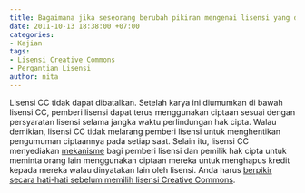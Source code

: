 ```yaml
---
title: Bagaimana jika seseorang berubah pikiran mengenai lisensi yang digunakan?
date: 2011-10-13 18:38:00 +07:00
categories:
- Kajian
tags:
- Lisensi Creative Commons
- Pergantian Lisensi
author: nita
---
```


Lisensi CC tidak dapat dibatalkan. Setelah karya ini diumumkan di bawah lisensi CC, pemberi lisensi dapat terus menggunakan ciptaan sesuai dengan persyaratan lisensi selama jangka waktu perlindungan hak cipta. Walau demikian, lisensi CC tidak melarang pemberi lisensi untuk menghentikan pengumuman ciptaannya pada setiap saat. Selain itu, lisensi CC menyediakan [mekanisme](http://wiki.creativecommons.or.id/FAQ#Bagaimana_jika_saya_tidak_suka_cara_seseorang_menggunakan_ciptaan_berlisensi_Creative_Commons_saya.3F) bagi pemberi lisensi dan pemilik hak cipta untuk meminta orang lain menggunakan ciptaan mereka untuk menghapus kredit kepada mereka walau dinyatakan lain oleh lisensi. Anda harus [berpikir secara hati-hati sebelum memilih lisensi Creative Commons](http://wiki.creativecommons.org/Before_Licensing).